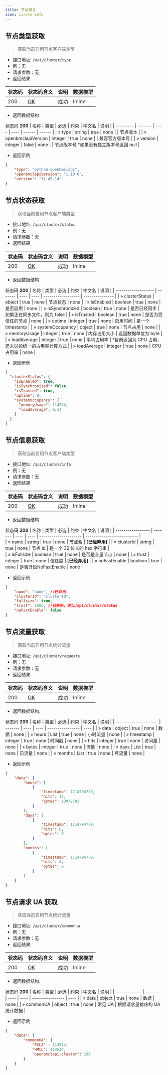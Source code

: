 ```yaml
---
title: 节点相关
icon: circle-info
---
```



## 节点类型获取<Badge text="GET" type="info" vertical="top" />
> 获取当前启用节点客户端类型
- 接口地址: `/api/cluster/type`
- 例：无
- 请求参数：无
- 返回结果

| 状态码 | 状态码含义                                               | 说明 | 数据模型  |
| ------ | ------------------------------------------------------- | ---- | -------- |
| 200    | [OK](https://tools.ietf.org/html/rfc7231#section-6.3.1) | 成功 | Inline   |
- 返回数据结构

状态码 **200**
| 名称      | 类型     | 必选 | 约束 | 中文名  | 说明   |
| --------- | ------- | ---- | ---- | ------ | ------ |
| » type    | string  | true | none |        | 节点版本   |
| » openbmclapiVersion    | integer  | true | none |        | 兼容官方版本号   |
| » version    | integer  | false | none |        | 节点版本号 *如果没有独立版本号返回 null  |
- 返回示例
```json
{
    "type": "python-openbmclapi",
    "openbmclapiVersion": "1.10.6",
    "version": "11.45.14"
}
```


## 节点状态获取<Badge text="GET" type="info" vertical="top" />
> 获取当前启用节点客户端类型
- 接口地址: `/api/cluster/status`
- 例：无
- 请求参数：无
- 返回结果

| 状态码 | 状态码含义                                               | 说明 | 数据模型  |
| ------ | ------------------------------------------------------- | ---- | -------- |
| 200    | [OK](https://tools.ietf.org/html/rfc7231#section-6.3.1) | 成功 | Inline   |

- 返回数据结构

状态码 **200**
| 名称                 | 类型    | 必选 | 约束 | 中文名             | 说明                        |
| ------------------- | ------- | ---- | ---- | ------------------ | ---------------            |
| » clusterStatus                | object  | true | none | 节点状态             | none |
| » isEnabled      | boolean | true | none | 是否启用           | none                       |
| » isSynchronized | boolean | true | none | 是否已经同步       | 如果正在同步文件，则为 false |
| » isTrusted      | boolean | true | none | 是否为受信任的节点  | none                       |
| » uptime         | integer | true | none | 启用时间           | 是一个 timestamp         |
| » systemOccupancy                | object  | true | none | 节点占用             | none |
| » memoryUsage                | integer  | true | none | 内存占用大小             | 返回数据单位为 byte |
| » loadAverage                | integer  | true | none | 平均占用率             | *目前返回为 CPU 占用，还未讨论统一的占用率计算方式 |
| » loadAverage                | integer  | true | none | CPU占用率             | none |
- 返回示例
```json
{
  "clusterStatus": {
    "isEnabled": true,
    "isSynchronized": false,
    "isTrusted": true,
    "uptime": 0,
    "systemOccupancy": {
      "memoryUsage": 114514,
      "loadAverage": 0.14
    }
  }
}
```

## 节点信息获取<Badge text="GET" type="info" vertical="top" />
> 获取当前启用节点客户端类型
- 接口地址: `/api/cluster/info`
- 例：无
- 请求参数：无
- 返回结果

| 状态码 | 状态码含义                                               | 说明 | 数据模型  |
| ------ | ------------------------------------------------------- | ---- | -------- |
| 200    | [OK](https://tools.ietf.org/html/rfc7231#section-6.3.1) | 成功 | Inline   |

- 返回数据结构

状态码 **200**
| 名称              | 类型    | 必选  | 约束 | 中文名                 | 说明                       |
| ----------------- | ------- | ---- | ---- | --------------------- | -------------------------- |  
| » name         | string  | true | none | 节点名                 | **[已经弃用]**                       |
| » clusterId    | string  | true | none | 节点 id                | 是一个 32 位长的 hex 字符串 |         
| » isFullsize   | boolean | true | none | 是否是全量节点         | none                       |
| » trust        | integer | true | none | 信任度                 | **[已经弃用]**             |
| » noFastEnable | boolean | true | none | 是否开启NoFastEnable   | none                      | 
- 返回示例
```json
{
    "name": "name", //已弃用
    "clusterId": "clusterId",
    "fullsize": true,
    "trust": 1000, //已弃用，详见/api/cluster/status
    "noFastEnable": false
}
```


## 节点流量获取<Badge text="GET" type="info" vertical="top" />
> 获取当前启用节点统计流量
- 接口地址: `/api/cluster/requests`
- 例：无
- 请求参数：无
- 返回结果: 

| 状态码 | 状态码含义                                               | 说明 | 数据模型  |
| ------ | ------------------------------------------------------- | ---- | -------- |
| 200    | [OK](https://tools.ietf.org/html/rfc7231#section-6.3.1) | 成功 | Inline   |

- 返回数据结构.

状态码 **200**
| 名称                  | 类型     | 必选 | 约束 | 中文名           | 说明 |
| --------------------- | ------- | ---- | ---- | ---------------- | ---- |
| » data                | object  | true | none | 数据             | none |
| » hours            | List    | true | none | 小时流量         | none |
| » timestamp      | integer | true | none | 时间戳           | none |
| » hits           | integer | true | none | 访问量           | none |
| » bytes          | integer | true | none | 流量             | none |
| » days             | List    | true | none | 日流量           | none |
| » months           | List    | true | none | 月流量           | none |

- 返回示例
```json
{
    "data": {
        "hours": [
            {
                "timestamp": 1714794779,
                "hits": 12,
                "bytes": 13072703
            }
        ],
        "days": [
            {
                "timestamp": 1714794779,
                "hits": 0,
                "bytes": 0
            }
        ],
        "months": [
            {
                "timestamp": 1714794779,
                "hits": 0,
                "bytes": 0
            }
        ]
    }
}
```


## 节点请求 UA 获取<Badge text="GET" type="info" vertical="top" />
> 获取当前启用节点统计流量
- 接口地址: `/api/cluster/commonua`
- 例：无
- 请求参数：无
- 返回结果: 

| 状态码 | 状态码含义                                               | 说明 | 数据模型  |
| ------ | ------------------------------------------------------- | ---- | -------- |
| 200    | [OK](https://tools.ietf.org/html/rfc7231#section-6.3.1) | 成功 | Inline   |

- 返回数据结构.

状态码 **200**
| 名称          | 类型     | 必选  | 约束 | 中文名           | 说明                        |
| ------------- | -------- | ---- | ---- | ---------------- | ----                       |
| » data        | object   | true | none | 数据             | none                       |
| » commonUA | object   | true | none | 常见 UA          | 根据请求量排序的 UA 统计数据 |

- 返回示例
```json
{
    "data": {
        "commonUA": {
            "PCL2" : 114514,
            "HMCL": 114514,
            "openbmclapi-cluster": 100
        }
    }
}
```
